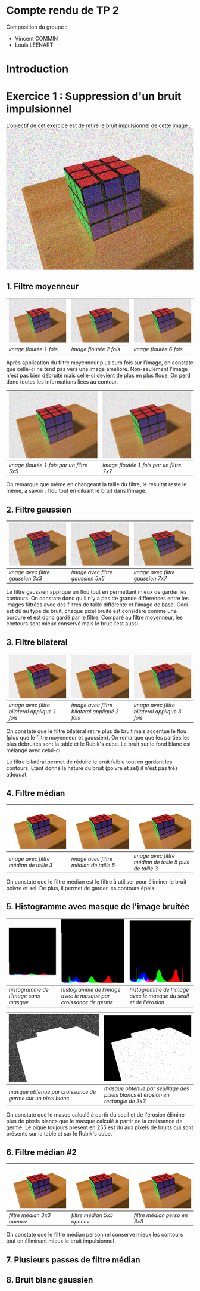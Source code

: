 # Compte rendu de TP 2

Composition du groupe : 
- Vincent COMMIN
- Louis LEENART

# Introduction

# Exercice 1 : Suppression d'un bruit impulsionnel

L'objectif de cet exercice est de retiré le bruit impulsionnel de cette image : ![](img/tp2/Rubiks_cube_L_impulse.png)

## 1. Filtre moyenneur
| ![](img/tp2/blured_1_3x3.png) | ![](img/tp2/blured_2_3x3.png) | ![](img/tp2/blured_6_3x3.png) |
| ----------------------------- | ----------------------------- | ----------------------------- |
| *image floutée 1 fois*        | *image floutée 2 fois*        | *image floutée 6 fois*        |

Après application du filtre moyenneur plusieurs fois sur l'image, on constate que celle-ci ne tend pas vers une image amélioré. Non-seulement l'image n'est pas bien débruité mais celle-ci devient de plus en plus floue. On perd donc toutes les informations liées au contour.

| ![](img/tp2/blured_1_5x5.png)            | ![](img/tp2/blured_1_7x7.png)            |
| ---------------------------------------- | ---------------------------------------- |
| *image floutée 1 fois par un filtre 5x5* | *image floutée 1 fois par un filtre 7x7* |

On remarque que même en changeant la taille du filtre, le résultat reste le même, à savoir : flou tout en diluant le bruit dans l'image.

## 2. Filtre gaussien

| ![](img/tp2/gaussian_1_3x3.png)  | ![](img/tp2/gaussian_1_3x3.png)  | ![](img/tp2/gaussian_1_3x3.png)  |
| -------------------------------- | -------------------------------- | -------------------------------- |
| *image avec filtre gaussien 3x3* | *image avec filtre gaussien 5x5* | *image avec filtre gaussien 7x7* |

Le filtre gaussien applique un flou tout en permettant mieux de garder les contours. On constate donc qu'il n'y a pas de grande différences entre les images filtrées avec des filtres de taille différente et l'image de base. Ceci est dû au type de bruit, chaque pixel bruité est considéré comme une bordure et est donc gardé par le filtre. Comparé au filtre moyenneur, les contours sont mieux conservé mais le bruit l'est aussi.

## 3. Filtre bilateral

| ![](img/tp2/bilateral_10_1.png)               | ![](img/tp2/bilateral_10_2.png)               | ![](img/tp2/bilateral_10_3.png)               |
| --------------------------------------------- | --------------------------------------------- | --------------------------------------------- |
| *image avec filtre bilateral appliqué 1 fois* | *image avec filtre bilateral appliqué 2 fois* | *image avec filtre bilateral appliqué 3 fois* |

On constate que le filtre bilatéral retire plus de bruit mais accentue le flou (plus que le filtre moyenneur et gaussien). On remarque que les parties les plus débruités sont la table et le Rubik's cube. Le bruit sur le fond blanc est mélangé avec celui-ci.

Le filtre bilatéral permet de réduire le bruit faible tout en gardant les contours. Etant donné la nature du bruit (poivre et sel) il n'est pas très adéquat.

## 4. Filtre médian


| ![](img/tp2/median_1_3.png)            | ![](img/tp2/median_1_5.png)            | ![](img/tp2/median_1_5-3.png)                           |
| -------------------------------------- | -------------------------------------- | ------------------------------------------------------- |
| *image avec filtre médian de taille 3* | *image avec filtre médian de taille 5* | *image avec filtre médian de taille 5 puis de taille 3* |

On constate que le filtre médian est le filtre à utiliser pour éliminer le bruit poivre et sel. De plus, il permet de garder les contours épais.

## 5. Histogramme avec masque de l'image bruitée

| ![](img/tp2/hist.png)                | ![](img/tp2/hist_with_mask.png)                                 | ![](img/tp2/hist_with_mask_erode.png)                            |
| ------------------------------------ | --------------------------------------------------------------- | ---------------------------------------------------------------- |
| *histogramme de l'image sans masque* | *histogramme de l'image avec le masque par croissance de germe* | *histogramme de l'image avec le masque du seuil et de l'érosion* |

| ![](img/tp2/mask_floodfill.png)                             | ![](img/tp2/mask_thresh.png)                                                    |
| ----------------------------------------------------------- | ------------------------------------------------------------------------------- |
| *masque obtenue par croissance de germe sur un pixel blanc* | *masque obtenue par seuillage des pixels blancs et érosion en rectangle de 3x3* |

On constate que le masqe calculé à partir du seuil et de l'érosion élimine plus de pixels blancs que le masque calculé à partir de la croissance de germe. Le pique toujours présent en 255 est du aux pixels de bruits qui sont présents sur la table et sur le Rubik's cube.

## 6. Filtre médian #2 

|  ![](img/tp2/median_1_3.png)   | ![](img/tp2/median_1_5.png) | ![](img/tp2/median_blur_perso.png) |
| --- | --------------------------- | ---------------------------------- |
|  *filtre médian 3x3 opencv*   | *filtre médian 5x5 opencv*  | *filtre médian perso en 3x3*       |

On constate que le filtre médian personnel conserve mieux les contours tout en éliminant mieux le bruit impulsionnel

## 7. Plusieurs passes de filtre médian

## 8. Bruit blanc gaussien

